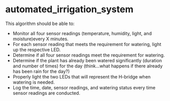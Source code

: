 # automated_irrigation_system
This algorithm should be able to:

- Monitor all four sensor readings (temperature, humidity, light, and moisture)every X minutes.
- For each sensor reading that meets the requirement for watering, light up the respective LED.
- Determine if all four sensor readings meet the requirement for watering.
- Determine if the plant has already been watered significantly (duration and number of times) for the day (think...what happens if there already has been rain for the day?)
- Properly light the two LEDs that will represent the H-bridge when watering is needed.
- Log the time, date, sensor readings, and watering status every time sensor readings are conducted.
